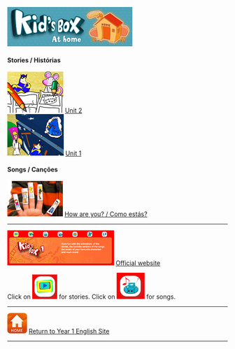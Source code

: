 ![kbah2](/images/kbah2.PNG)

#### Stories / Histórias
[![kb1st2](/images/kb1st2.PNG)](https://www.youtube.com/watch?v=p7cA19q52U0) [Unit 2](https://www.youtube.com/watch?v=p7cA19q52U0)  
[![kb1st1](/images/kb1st1.PNG)](https://www.youtube.com/watch?v=Xy6xNFwKBPI) [Unit 1](https://www.youtube.com/watch?v=Xy6xNFwKBPI)

#### Songs / Canções
[![hays](/images/hays.PNG)](https://www.youtube.com/watch?v=LxhOv3KnfA8) [How are you? / Como estás?](https://www.youtube.com/watch?v=LxhOv3KnfA8)  


***

[![kb1ban](/images/kb1ban.PNG)](http://www.kidsboxapps.es/kb1.php) [Official website](http://www.kidsboxapps.es/kb1.php)  

Click on ![kb1stic](/images/kb1stic.PNG) for stories. Click on ![kb1soic](/images/kb1soic.PNG) for songs.


***
[![home](/images/home.PNG)](https://tangerina-pt.github.io/English/Year1) [Return to Year 1 English Site](https://tangerina-pt.github.io/English/Year1)

***

